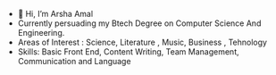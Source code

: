 - 👋 Hi, I’m Arsha Amal
- Currently persuading my Btech Degree on Computer Science And Engineering.
- Areas of Interest : Science, Literature , Music, Business , Tehnology
- Skills: Basic Front End, Content Writing, Team Management, Communication and Language
  
<!---
saasha2926/saasha2926 is a ✨ special ✨ repository because its `README.md` (this file) appears on your GitHub profile.
You can click the Preview link to take a look at your changes.
--->
